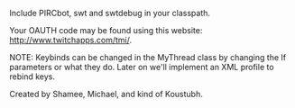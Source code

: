 Include PIRCbot, swt and swtdebug in your classpath.

Your OAUTH code may be found using this website: http://www.twitchapps.com/tmi/.
 
NOTE: Keybinds can be changed in the MyThread class by changing the If parameters or what they do. Later on we'll implement an XML profile to rebind keys.

Created by Shamee, Michael, and kind of Koustubh.